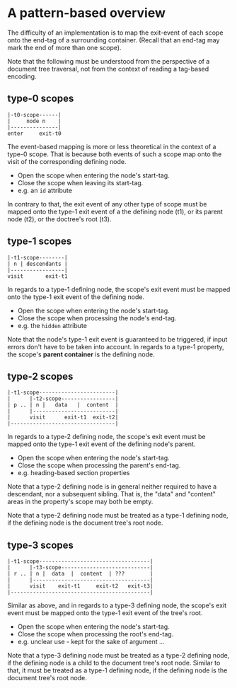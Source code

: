 
<!-- ======================================================================= -->
# A pattern-based overview

The difficulty of an implementation is to map the exit-event of each scope onto
the end-tag of a surrounding container. (Recall that an end-tag may mark the
end of more than one scope).

Note that the following must be understood from the perspective of a document
tree traversal, not from the context of reading a tag-based encoding.

<!-- ======================================================================= -->
## type-0 scopes

```
|-t0-scope------|
|     node n    |
|---------------|
enter     exit-t0
```

The event-based mapping is more or less theoretical in the context of a type-0
scope. That is because both events of such a scope map onto the visit of the
corresponding defining node.

* Open the scope when entering the node's start-tag.
* Close the scope when leaving its start-tag.
* e.g. an `id` attribute

In contrary to that, the exit event of any other type of scope must be mapped
onto the type-1 exit event of a the defining node (t1), or its parent node (t2),
or the doctree's root (t3).

<!-- ======================================================================= -->
## type-1 scopes

```
|-t1-scope--------|
| n | descendants |
|-----------------|
visit       exit-t1
```

In regards to a type-1 defining node, the scope's exit event must be mapped
onto the type-1 exit event of the defining node.

* Open the scope when entering the node's start-tag.
* Close the scope when processing the node's end-tag.
* e.g. the `hidden` attribute

Note that the node's type-1 exit event is guaranteed to be triggered, if input
errors don't have to be taken into account. In regards to a type-1 property,
the scope's **parent container** is the defining node.

<!-- ======================================================================= -->
## type-2 scopes

```
|-t1-scope------------------------|
|      |-t2-scope-----------------|
| p .. | n |   data   |  content  |
|      |--------------------------|
|      visit      exit-t1  exit-t2|
|---------------------------------|
```

In regards to a type-2 defining node, the scope's exit event must be mapped
onto the type-1 exit event of the defining node's parent.

* Open the scope when entering the node's start-tag.
* Close the scope when processing the parent's end-tag.
* e.g. heading-based section properties

Note that a type-2 defining node is in general neither required to have
a descendant, nor a subsequent sibling. That is, the "data" and "content"
areas in the property's scope may both be empty.

Note that a type-2 defining node must be treated as a type-1 defining node,
if the defining node is the document tree's root node.

<!-- ======================================================================= -->
## type-3 scopes

```
|-t1-scope-----------------------------------|
|      |-t3-scope----------------------------|
| r .. | n |  data  |  content  | ???        |
|      |-------------------------------------|
|      visit    exit-t1     exit-t2   exit-t3|
|--------------------------------------------|
```

Similar as above, and in regards to a type-3 defining node, the scope's exit
event must be mapped onto the type-1 exit event of the tree's root.

* Open the scope when entering the node's start-tag.
* Close the scope when processing the root's end-tag.
* e.g. unclear use - kept for the sake of argument ...

Note that a type-3 defining node must be treated as a type-2 defining node,
if the defining node is a child to the document tree's root node. Similar to
that, it must be treated as a type-1 defining node, if the defining node is
the document tree's root node.
